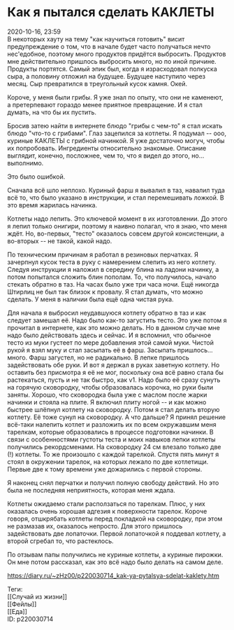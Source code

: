 Как я пытался сделать КАКЛЕТЫ
==============================

   
 2020-10-16, 23:59   
  В некоторых хауту на тему "как научиться готовить" висит предупреждение о том, что в начале будет часто получаться нечто нес'едобное, поэтому много продуктов придётся выбросить. Продуктов мне действительно пришлось выбросить много, но по иной причине. Продукты портятся. Самый эпик был, когда я израсходовал полкуска сыра, а половину отложил на будущее. Будущее наступило через месяц. Сыр превратился в треугольный кусок камня. Окей.   
   
 Короче, у меня были грибы. Я уже знал по опыту, что они не каменеют, а претерпевают гораздо менее приятное превращение. И я стал думать, на что бы их пустить.   
   
 Бросив затею найти в интернете блюдо "грибы с чем-то" я стал искать блюдо "что-то с грибами". Глаз зацепился за котлеты. Я подумал -- ооо, куриные КАКЛЕТЫ с грибной начинкой. Я уже достаточно могуч, чтобы их попробовать. Ингредиенты относительно знакомые. Описание выглядит, конечно, посложнее, чем то, что я видел до этого, но... выполнимо.   
   
 Это было ошибкой.   
   
 Сначала всё шло неплохо. Куриный фарш я вывалил в таз, навалил туда всё то, что было указано в инструкции, и стал перемешивать ложкой. В это время жарилась начинка.   
   
 Котлеты надо лепить. Это ключевой момент в их изготовлении. До этого я лепил только онигири, поэтому я наивно полагал, что я знаю, что меня ждёт. Но, во-первых, "тесто" оказалось совсем другой консистенции, а во-вторых -- не такой, какой надо.   
   
 По техническим причинам я работал в резиновых перчатках. Я зачерпнул кусок теста в руку с намерением слепить из него котлету. Следуя инструкции я наложил в середину блина на ладони начинку, а потом попытался сложить блин пополам. То, что получилось, начало стекать обратно в таз. На часах было уже три часа ночи. Ещё никогда Штирлиц не был так близок к провалу. Я стал думать, что можно сделать. У меня в наличии была ещё одна чистая рука.   
   
 Для начала я выбросил неудавшуюся котлету обратно в таз и как следует замешал её. Надо было как-то загустить тесто. Это уже потом я прочитал в интернете, как это можно делать. Но в данном случае мне надо было действовать здесь и сейчас. И я вспомнил, что обычное тесто из муки густеет по мере добавления этой самой муки. Чистой рукой я взял муку и стал засыпать её в фарш. Засыпать пришлось... много. Фарш загустел, но не радикально. В лепке пришлось задействовать обе руки. И вот я держал в руках заветную котлету. Но оставить без присмотра я её не мог, поскольку она всё равно стала бы растекаться, пусть и не так быстро, как v1. Надо было её сразу сунуть на горячую сковородку, чтобы образовалась корочка, но руки были заняты. Хорошо, что сковородка была уже с маслом после жарки начинки и стояла на плите. Я включил плиту ногой -- и как можно быстрее шлёпнул котлету на сковородку. Потом я стал делать вторую котлету. Её тоже сунул на сковородку. А что дальше? Я принял решение всё-таки налепить котлет и разложить их по всем окружавшим меня тарелкам, которые образовались в процессе подготовки начинки. В связи с особенностями густоты теста и моих навыков лепки котлеты получились рекордсменами. На сковородку 24 см влезало только две (!) котлеты. То же произошло с каждой тарелкой. Спустя пять минут я стоял в окружении тарелок, на которых лежало по две котлетищи. Первые две к тому времени уже дожарились с первой стороны.   
   
 Я наконец снял перчатки и получил полную свободу действий. Но это была не последняя неприятность, которая меня ждала.   
   
 Котлеты ожидаемо стали расползаться по тарелкам. Плюс, у них оказалась очень хорошая адгезия к поверхности тарелок. Короче говоря, отшкрябать котлеты перед покладкой на сковородку, при этом не размазав их, оказалось непросто. Для этого пришлось задействовать две лопаточки. Первой лопаточкой я поддевал котлету, а второй сгребал то, что растеклось.   
   
 По отзывам папы получились не куриные котлеты, а куриные пирожки. Он мне потом рассказал, как это всё надо было делать на самом деле.   
    
 <https://diary.ru/~zHz00/p220030714_kak-ya-pytalsya-sdelat-kaklety.htm>   
   
 Теги:   
 [[Случай из жизни]]   
 [[Фейлы]]   
 [[Еда]]   
 ID: p220030714